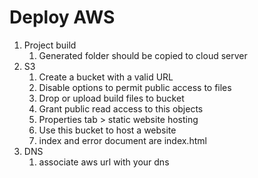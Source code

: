# Deploy AWS
1. Project build
    1. Generated folder should be copied to cloud server
1. S3
    1. Create a bucket with a valid URL
    1. Disable options to permit public access to files
    1. Drop or upload build files to bucket
    1. Grant public read access to this objects
    1. Properties tab > static website hosting
    1. Use this bucket to host a website
    1. index and error document are index.html
1. DNS
    1. associate aws url with your dns
